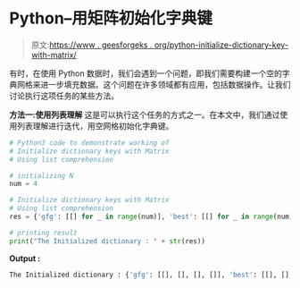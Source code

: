 # Python–用矩阵初始化字典键

> 原文:[https://www . geesforgeks . org/python-initialize-dictionary-key-with-matrix/](https://www.geeksforgeeks.org/python-initialize-dictionary-keys-with-matrix/)

有时，在使用 Python 数据时，我们会遇到一个问题，即我们需要构建一个空的字典网格来进一步填充数据。这个问题在许多领域都有应用，包括数据操作。让我们讨论执行这项任务的某些方法。

**方法一:使用列表理解**
这是可以执行这个任务的方式之一。在本文中，我们通过使用列表理解进行迭代，用空网格初始化字典键。

```py
# Python3 code to demonstrate working of 
# Initialize dictionary keys with Matrix
# Using list comprehension

# initializing N
num = 4

# Initialize dictionary keys with Matrix
# Using list comprehension
res = {'gfg': [[] for _ in range(num)], 'best': [[] for _ in range(num)]}

# printing result 
print("The Initialized dictionary : " + str(res)) 
```

**Output :**

```py
The Initialized dictionary : {'gfg': [[], [], [], []], 'best': [[], [], [], []]}

```